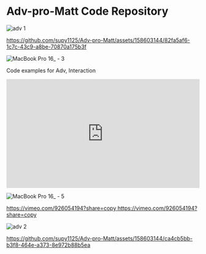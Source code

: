 # Adv-pro-Matt Code Repository

![adv 1](https://github.com/supy1125/Adv-pro-Matt/assets/158603144/8e5e42f1-e489-466c-aa66-31009a24890b)



https://github.com/supy1125/Adv-pro-Matt/assets/158603144/82fa5af6-1c7c-43c9-a8be-70870a175b3f





![MacBook Pro 16_ - 3](https://github.com/supy1125/Adv-pro-Matt/assets/158603144/7a0aeed7-f5ea-4f88-b484-7fb04874ea2d)


Code examples for Adv, Interaction

<div style="padding:56.25% 0 0 0;position:relative;"><iframe src="https://player.vimeo.com/video/918155859?badge=0&amp;autopause=0&amp;player_id=0&amp;app_id=58479" frameborder="0" allow="autoplay; fullscreen; picture-in-picture" style="position:absolute;top:0;left:0;width:100%;height:100%;" title="IMG_5069"></iframe></div>



![MacBook Pro 16_ - 5](https://github.com/supy1125/Adv-pro-Matt/assets/158603144/71d0ee8a-0c1e-454a-848b-c030f505a525)

[https://vimeo.com/926054194?share=copy
](https://vimeo.com/926054194?share=copy)https://vimeo.com/926054194?share=copy


![adv 2](https://github.com/supy1125/Adv-pro-Matt/assets/158603144/809e3720-5cd7-4aa5-8949-e56cd41c42ab)




https://github.com/supy1125/Adv-pro-Matt/assets/158603144/ca4cb5bb-b3f8-464e-a373-8e972b88b5ea

